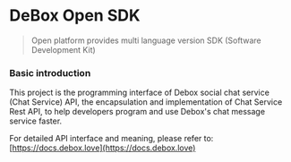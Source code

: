 # DeBox Open SDK

> Open platform provides multi language version SDK (Software Development Kit)

### Basic introduction

This project is the programming interface of Debox social chat service (Chat Service) API, the encapsulation and implementation of Chat Service Rest API, to help developers program and use Debox's chat message service faster.

For detailed API interface and meaning, please refer to: [https://docs.debox.love](https://docs.debox.love)
